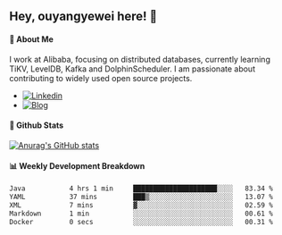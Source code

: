 ## Hey, ouyangyewei here! :wave:

#### :rocket: About Me
I work at Alibaba, focusing on distributed databases, currently learning TiKV, LevelDB, Kafka and DolphinScheduler. I am passionate about contributing to widely used open source projects.

- [![Linkedin](https://img.shields.io/badge/LinkedIn-ouyangyewei-blue)](https://www.linkedin.com/in/ouyangyewei/)
- [![Blog](https://img.shields.io/badge/Blog-yeweiouyang-orange)](https://blog.csdn.net/yeweiouyang)

#### :star2: Github Stats
[![Anurag's GitHub stats](https://github-readme-stats.vercel.app/api?username=ouyangyewei&show_icons=true&cache_seconds=3600&theme=tokyonight)](https://github.com/anuraghazra/github-readme-stats)

#### :bar_chart: Weekly Development Breakdown
<!--START_SECTION:waka-->

```txt
Java           4 hrs 1 min     █████████████████████░░░░   83.34 %
YAML           37 mins         ███▒░░░░░░░░░░░░░░░░░░░░░   13.07 %
XML            7 mins          ▓░░░░░░░░░░░░░░░░░░░░░░░░   02.59 %
Markdown       1 min           ░░░░░░░░░░░░░░░░░░░░░░░░░   00.61 %
Docker         0 secs          ░░░░░░░░░░░░░░░░░░░░░░░░░   00.31 %
```

<!--END_SECTION:waka-->
